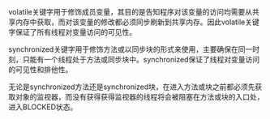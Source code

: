 volatile关键字用于修饰成员变量，其目的是告知程序对该变量的访问均需要从共享内存中获取，而对该变量的修改都必须同步刷新到共享内存。因此volatile关键字保证了所有线程对变量访问的可见性。



synchronized关键字用于修饰方法或以同步块的形式来使用，主要确保在同一时刻，只能有一个线程处于方法或同步块中。synchronized保证了线程对变量访问的可见性和排他性。

无论是synchronized方法还是synchronized块，在进入方法或块之前都必须先获取对象的监视器，而没有获得获得监视器的线程将会被阻塞在方法或块的入口处，进入BLOCKED状态。




